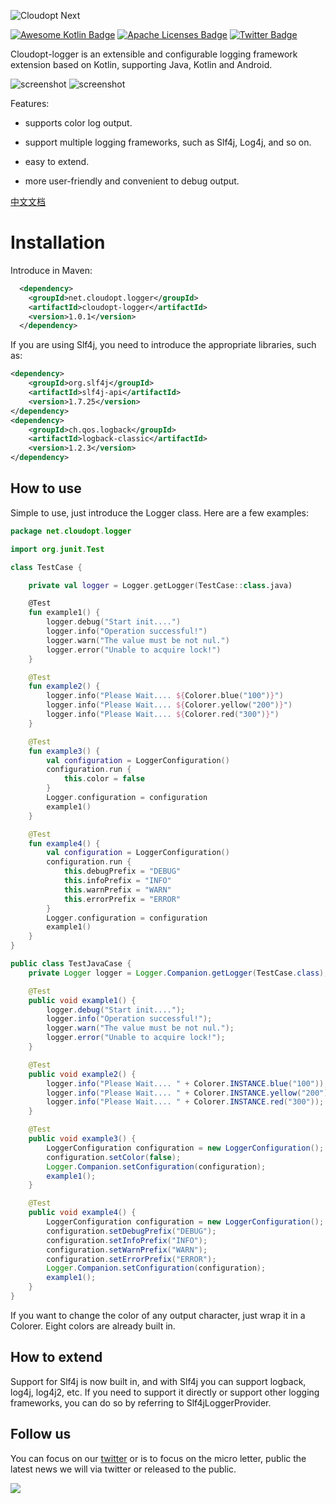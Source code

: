 ![Cloudopt Next](https://github.com/cloudoptlab/cloudopt-next/raw/master/logo.png)

[![Awesome Kotlin Badge](https://kotlin.link/awesome-kotlin.svg)](https://github.com/KotlinBy/awesome-kotlin) [![Apache Licenses Badge](https://img.shields.io/hexpm/l/plug.svg)](http://www.apache.org/licenses/LICENSE-2.0.html) [![Twitter Badge](https://img.shields.io/twitter/url/http/shields.io.svg?style=social&logo=twitter)](https://twitter.com/CloudoptLab)


Cloudopt-logger is an extensible and configurable logging framework extension based on Kotlin, supporting Java, Kotlin and Android.

![screenshot](https://github.com/cloudoptlab/cloudopt-logger/raw/master/screenshots/01.jpg)
![screenshot](https://github.com/cloudoptlab/cloudopt-logger/raw/master/screenshots/02.jpg)

Features:


- supports color log output.

- support multiple logging frameworks, such as Slf4j, Log4j, and so on.

- easy to extend.

- more user-friendly and convenient to debug output.

[中文文档](https://github.com/cloudoptlab/cloudopt-logger/blob/master/README_ZH.md)

# Installation

Introduce in Maven:

````xml
  <dependency>
    <groupId>net.cloudopt.logger</groupId>
    <artifactId>cloudopt-logger</artifactId>
    <version>1.0.1</version>
  </dependency>
````
If you are using Slf4j, you need to introduce the appropriate libraries, such as:

````xml
<dependency>
    <groupId>org.slf4j</groupId>
    <artifactId>slf4j-api</artifactId>
    <version>1.7.25</version>
</dependency>
<dependency>
    <groupId>ch.qos.logback</groupId>
    <artifactId>logback-classic</artifactId>
    <version>1.2.3</version>
</dependency>
````

## How to use

Simple to use, just introduce the Logger class. Here are a few examples:

````kotlin
package net.cloudopt.logger

import org.junit.Test

class TestCase {

    private val logger = Logger.getLogger(TestCase::class.java)

    @Test
    fun example1() {
        logger.debug("Start init....")
        logger.info("Operation successful!")
        logger.warn("The value must be not nul.")
        logger.error("Unable to acquire lock!")
    }

    @Test
    fun example2() {
        logger.info("Please Wait.... ${Colorer.blue("100")}")
        logger.info("Please Wait.... ${Colorer.yellow("200")}")
        logger.info("Please Wait.... ${Colorer.red("300")}")
    }

    @Test
    fun example3() {
        val configuration = LoggerConfiguration()
        configuration.run {
            this.color = false
        }
        Logger.configuration = configuration
        example1()
    }

    @Test
    fun example4() {
        val configuration = LoggerConfiguration()
        configuration.run {
            this.debugPrefix = "DEBUG"
            this.infoPrefix = "INFO"
            this.warnPrefix = "WARN"
            this.errorPrefix = "ERROR"
        }
        Logger.configuration = configuration
        example1()
    }
}
````

````java
public class TestJavaCase {
    private Logger logger = Logger.Companion.getLogger(TestCase.class);

    @Test
    public void example1() {
        logger.debug("Start init....");
        logger.info("Operation successful!");
        logger.warn("The value must be not nul.");
        logger.error("Unable to acquire lock!");
    }

    @Test
    public void example2() {
        logger.info("Please Wait.... " + Colorer.INSTANCE.blue("100"));
        logger.info("Please Wait.... " + Colorer.INSTANCE.yellow("200"));
        logger.info("Please Wait.... " + Colorer.INSTANCE.red("300"));
    }

    @Test
    public void example3() {
        LoggerConfiguration configuration = new LoggerConfiguration();
        configuration.setColor(false);
        Logger.Companion.setConfiguration(configuration);
        example1();
    }

    @Test
    public void example4() {
        LoggerConfiguration configuration = new LoggerConfiguration();
        configuration.setDebugPrefix("DEBUG");
        configuration.setInfoPrefix("INFO");
        configuration.setWarnPrefix("WARN");
        configuration.setErrorPrefix("ERROR");
        Logger.Companion.setConfiguration(configuration);
        example1();
    }
}
````

If you want to change the color of any output character, just wrap it in a Colorer. Eight colors are already built in.

## How to extend

Support for Slf4j is now built in, and with Slf4j you can support logback, log4j, log4j2, etc. If you need to support it directly or support other logging frameworks, you can do so by referring to Slf4jLoggerProvider.

## Follow us

You can focus on our [twitter](https://twitter.com/CloudoptLab) or is to focus on the micro letter, public the latest news we will via twitter or released to the public.

![](https://github.com/cloudoptlab/cloudopt-logger/raw/master/screenshots/qrcode.jpg)